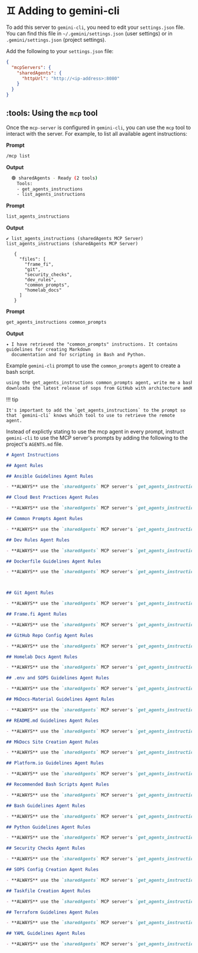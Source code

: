 # :gemini: Adding to gemini-cli

To add this server to `gemini-cli`, you need to edit your `settings.json` file. You can find this file in `~/.gemini/settings.json` (user settings) or in `.gemini/settings.json` (project settings).

Add the following to your `settings.json` file:

```json
{
  "mcpServers": {
    "sharedAgents": {
      "httpUrl": "http://<ip-address>:8080"
    }
  }
}
```

## :tools: Using the `mcp` tool

Once the `mcp-server` is configured in `gemini-cli`, you can use the `mcp` tool to interact with the server. For example, to list all available agent instructions:

**Prompt**

```bash
/mcp list
```

**Output**

```bash
  🟢 sharedAgents - Ready (2 tools)
    Tools:
    - get_agents_instructions
    - list_agents_instructions
```

**Prompt**

```bash
list_agents_instructions
```

**Output**

```
✔ list_agents_instructions (sharedAgents MCP Server) list_agents_instructions (sharedAgents MCP Server)

   {
     "files": [
       "frame_fi",
       "git",
       "security_checks",
       "dev_rules",
       "common_prompts",
       "homelab_docs"
     ]
   }
```

**Prompt**

```bash
get_agents_instructions common_prompts
```

**Output**

```
✦ I have retrieved the "common_prompts" instructions. It contains guidelines for creating Markdown
  documentation and for scripting in Bash and Python.
```

Example `gemini-cli` prompt to use the `common_prompts` agent to create a bash script.

```bash
using the get_agents_instructions common_prompts agent, write me a bash script that checks
downloads the latest release of sops from GitHub with architecture amd64 and linux.
```

!!! tip

    It's important to add the `get_agents_instructions` to the prompt so that `gemini-cli` knows which tool to use to retrieve the remote agent.

Instead of explictly stating to use the mcp agent in every prompt, instruct `gemini-cli` to use the MCP server's prompts by adding the following to the project's `AGENTS.md` file.

```markdown
# Agent Instructions

## Agent Rules

## Ansible Guidelines Agent Rules

- **ALWAYS** use the `sharedAgents` MCP server's `get_agents_instructions` `ansible_guidelines` agent when creating or modifying Ansible playbooks, roles, and inventories.

## Cloud Best Practices Agent Rules

- **ALWAYS** use the `sharedAgents` MCP server's `get_agents_instructions` `cloud_best_practices` agent when discussing cloud best practices.

## Common Prompts Agent Rules

- **ALWAYS** use the `sharedAgents` MCP server's `get_agents_instructions` `common_prompts` agent for general prompting guidelines.

## Dev Rules Agent Rules

- **ALWAYS** use the `sharedAgents` MCP server's `get_agents_instructions` `dev_rules` agent when discussing development rules.

## Dockerfile Guidelines Agent Rules

- **ALWAYS** use the `sharedAgents` MCP server's `get_agents_instructions` `dockerfile_guidelines` agent when creating or modifying Dockerfiles.



## Git Agent Rules

- **ALWAYS** use the `sharedAgents` MCP server's `get_agents_instructions` `git` agent for git-related queries.

## Frame.fi Agent Rules

- **ALWAYS** use the `sharedAgents` MCP server's `get_agents_instructions` `frame_fi` agent for Frame.fi related queries.

## GitHub Repo Config Agent Rules

- **ALWAYS** use the `sharedAgents` MCP server's `get_agents_instructions` `github_repo_config` agent when configuring GitHub repositories.

## Homelab Docs Agent Rules

- **ALWAYS** use the `sharedAgents` MCP server's `get_agents_instructions` `homelab_docs` agent for homelab documentation.

## .env and SOPS Guidelines Agent Rules

- **ALWAYS** use the `sharedAgents` MCP server's `get_agents_instructions` `env_sops_guidelines` agent when working with `.env` files and SOPS encryption.

## MkDocs-Material Guidelines Agent Rules

- **ALWAYS** use the `sharedAgents` MCP server's `get_agents_instructions` `mkdocs_material_guidelines` agent when creating or modifying MkDocs-Material documentation.

## README.md Guidelines Agent Rules

- **ALWAYS** use the `sharedAgents` MCP server's `get_agents_instructions` `readme_guidelines` agent when creating or modifying `README.md` files.

## MkDocs Site Creation Agent Rules

- **ALWAYS** use the `sharedAgents` MCP server's `get_agents_instructions` `mkdocs_site_creation` agent when creating MkDocs sites.

## Platform.io Guidelines Agent Rules

- **ALWAYS** use the `sharedAgents` MCP server's `get_agents_instructions` `platformio_guidelines` agent when creating or modifying Platform.io projects.

## Recommended Bash Scripts Agent Rules

- **ALWAYS** use the `sharedAgents` MCP server's `get_agents_instructions` `recommended_bash_scripts` agent when recommending bash scripts.

## Bash Guidelines Agent Rules

- **ALWAYS** use the `sharedAgents` MCP server's `get_agents_instructions` `bash_guidelines` agent when discussing bash scripting guidelines.

## Python Guidelines Agent Rules

- **ALWAYS** use the `sharedAgents` MCP server's `get_agents_instructions` `python_guidelines` agent when discussing python scripting guidelines.

## Security Checks Agent Rules

- **ALWAYS** use the `sharedAgents` MCP server's `get_agents_instructions` `security_checks` agent when performing security checks.

## SOPS Config Creation Agent Rules

- **ALWAYS** use the `sharedAgents` MCP server's `get_agents_instructions` `sops_config_creation` agent when configuring SOPS.

## Taskfile Creation Agent Rules

- **ALWAYS** use the `sharedAgents` MCP server's `get_agents_instructions` `taskfile_creation` agent when creating Taskfiles.

## Terraform Guidelines Agent Rules

- **ALWAYS** use the `sharedAgents` MCP server's `get_agents_instructions` `terraform_guidelines` agent when discussing Terraform guidelines.

## YAML Guidelines Agent Rules

- **ALWAYS** use the `sharedAgents` MCP server's `get_agents_instructions` `yaml_guidelines` agent when creating or modifying YAML files.